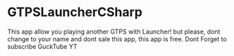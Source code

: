 # GTPSLauncherCSharp
This app allow you playing another GTPS with Launcher! but please, dont change to your name and dont sale this app, this app is free. Dont Forget to subscribe GuckTube YT
